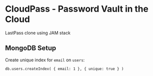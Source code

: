 # CloudPass - Password Vault in the Cloud

LastPass clone using JAM stack

## MongoDB Setup

Create unique index for `email` on `users`:

`db.users.createIndex( { email: 1 }, { unique: true } )`
